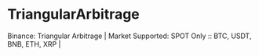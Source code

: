 # TriangularArbitrage
Binance: Triangular Arbitrage | Market Supported: SPOT Only :: BTC, USDT, BNB, ETH, XRP | 
